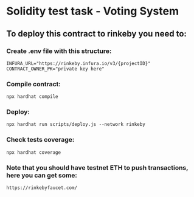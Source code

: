 # Solidity test task - Voting System

## To deploy this contract to rinkeby you need to:

### Create .env file with this structure:
```
INFURA_URL="https://rinkeby.infura.io/v3/{projectID}"
CONTRACT_OWNER_PK="private key here"
```

### Compile contract:
```shell
npx hardhat compile
```

### Deploy:
```shell
npx hardhat run scripts/deploy.js --network rinkeby
```

### Check tests coverage:
```shell
npx hardhat coverage
```

### Note that you should have testnet ETH to push transactions, here you can get some:
```
https://rinkebyfaucet.com/
```

